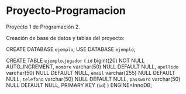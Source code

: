 # Proyecto-Programacion
Proyecto 1 de Programación 2.

Creación de base de datos y tablas del proyecto:

CREATE DATABASE `ejemplo`;
USE DATABASE `ejemplo`;

CREATE TABLE `ejemplo`.`jugador` (
  `id` bigint(20) NOT NULL AUTO_INCREMENT,
  `nombre` varchar(50) NULL DEFAULT NULL,
  `apellido` varchar(50) NULL DEFAULT NULL,
  `email` varchar(255) NULL DEFAULT NULL,
  `telefono` varchar(50) NULL DEFAULT NULL,
  `password` varchar(50) NULL DEFAULT NULL,
  PRIMARY KEY (`id`)
) ENGINE=InnoDB;

